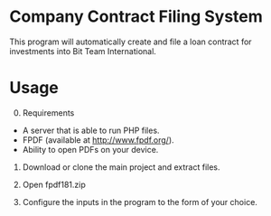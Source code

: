 # Company Contract Filing System

This program will automatically create and file a loan contract for investments into Bit Team International.

# Usage
0. Requirements

 * A server that is able to run PHP files.
 * FPDF (available at http://www.fpdf.org/).
 * Ability to open PDFs on your device.

1. Download or clone the main project and extract files.

2. Open fpdf181.zip  

3. Configure the inputs in the program to the form of your choice.
